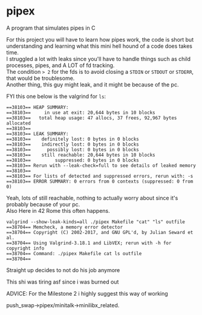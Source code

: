 # pipex

A program that simulates pipes in C

For this project you will have to learn how pipes work, the code is short but understanding and learning what this mini hell hound of a code does takes time.  
I struggled a lot with leaks since you'll have to handle things such as child processes, pipes, and A LOT of fd tracking.  
The condition `> 2` for the fds is to avoid closing a `STDIN` or `STDOUT` or `STDERR`, that would be troublesome.  
Another thing, this guy might leak, and it might be because of the pc.

FYI this one below is the valgrind for `ls`:

```
==38103== HEAP SUMMARY:
==38103==     in use at exit: 20,644 bytes in 10 blocks
==38103==   total heap usage: 47 allocs, 37 frees, 92,967 bytes allocated
==38103== 
==38103== LEAK SUMMARY:
==38103==    definitely lost: 0 bytes in 0 blocks
==38103==    indirectly lost: 0 bytes in 0 blocks
==38103==      possibly lost: 0 bytes in 0 blocks
==38103==    still reachable: 20,644 bytes in 10 blocks
==38103==         suppressed: 0 bytes in 0 blocks
==38103== Rerun with --leak-check=full to see details of leaked memory
==38103== 
==38103== For lists of detected and suppressed errors, rerun with: -s
==38103== ERROR SUMMARY: 0 errors from 0 contexts (suppressed: 0 from 0)
```

Yeah, lots of still reachable, nothing to actually worry about since it's probably because of your pc.  
Also Here in 42 Rome this often happens.

```
valgrind --show-leak-kinds=all ./pipex Makefile "cat" "ls" outfile                                     
==38704== Memcheck, a memory error detector
==38704== Copyright (C) 2002-2017, and GNU GPL'd, by Julian Seward et al.
==38704== Using Valgrind-3.18.1 and LibVEX; rerun with -h for copyright info
==38704== Command: ./pipex Makefile cat ls outfile
==38704==
```
Straight up decides to not do his job anymore

This shi was tiring asf since i was burned out

ADVICE: For the Milestone 2 i highly suggest this way of working

push_swap->pipex/minitalk->minilibx_related.
